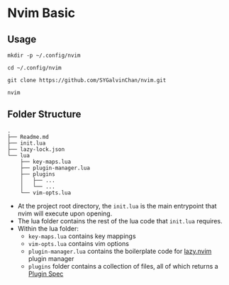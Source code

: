 # Nvim Basic

## Usage
```
mkdir -p ~/.config/nvim

cd ~/.config/nvim

git clone https://github.com/SYGalvinChan/nvim.git

nvim

```
## Folder Structure

```
.
├── Readme.md
├── init.lua
├── lazy-lock.json
└── lua
    ├── key-maps.lua
    ├── plugin-manager.lua
    ├── plugins
    │   ├── ...
    │   └── ...
    └── vim-opts.lua
```
- At the project root directory, the `init.lua` is the main entrypoint that nvim will execute upon opening.
- The lua folder contains the rest of the lua code that `init.lua` requires.
- Within the lua folder:
    - `key-maps.lua` contains key mappings
    - `vim-opts.lua` contains vim options
    - `plugin-manager.lua` contains the boilerplate code for [lazy.nvim](https://lazy.folke.io/) plugin manager
    - `plugins` folder contains a collection of files, all of which returns a [Plugin Spec](https://lazy.folke.io/spec)
